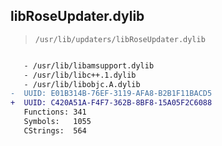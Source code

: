 ## libRoseUpdater.dylib

> `/usr/lib/updaters/libRoseUpdater.dylib`

```diff

   - /usr/lib/libamsupport.dylib
   - /usr/lib/libc++.1.dylib
   - /usr/lib/libobjc.A.dylib
-  UUID: E01B314B-76EF-3119-AFA8-B2B1F11BACD5
+  UUID: C420A51A-F4F7-362B-8BF8-15A05F2C6088
   Functions: 341
   Symbols:   1055
   CStrings:  564

```
